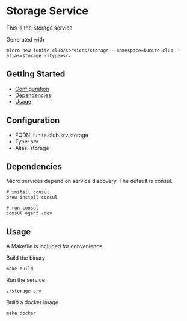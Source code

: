 # Storage Service

This is the Storage service

Generated with

```
micro new iunite.club/services/storage --namespace=iunite.club --alias=storage --type=srv
```

## Getting Started

- [Configuration](#configuration)
- [Dependencies](#dependencies)
- [Usage](#usage)

## Configuration

- FQDN: iunite.club.srv.storage
- Type: srv
- Alias: storage

## Dependencies

Micro services depend on service discovery. The default is consul.

```
# install consul
brew install consul

# run consul
consul agent -dev
```

## Usage

A Makefile is included for convenience

Build the binary

```
make build
```

Run the service
```
./storage-srv
```

Build a docker image
```
make docker
```